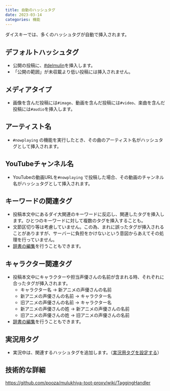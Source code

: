```yaml
---
title: 自動のハッシュタグ
date: 2023-03-14
categories: 機能
---
```


ダイスキーでは、多くのハッシュタグが自動で挿入されます。

## デフォルトハッシュタグ

- 公開の投稿に、[\#delmulin](/articles/delmulin)を挿入します。
- 「公開の範囲」が未収載より低い投稿には挿入されません。

## メディアタイプ

- 画像を含んだ投稿には`#image`、動画を含んだ投稿には`#video`、楽曲を含んだ投稿には`#audio`を挿入します。

## アーティスト名

- `#nowplaying` の機能を実行したとき、その曲のアーティスト名がハッシュタグとして挿入されます。

## YouTubeチャンネル名

- YouTubeの動画URLを`#nowplaying` で投稿した場合、その動画のチャンネル名がハッシュタグとして挿入されます。

## キーワードの関連タグ

- 投稿本文中にあるダイ大関連のキーワードに反応し、関連したタグを挿入します。ひとつのキーワードに対して複数のタグを挿入することも。
- 文節区切り等は考慮していません。この為、まれに誤ったタグが挿入されることがありますが、サーバーに負担をかけないという意図からあえてその処理を行っていません。
- [辞書の編集](/articles/キーワード辞書)を行うこともできます。

## キャラクター関連タグ

- 投稿本文中にキャラクターや担当声優さんの名前が含まれる時、それぞれに合ったタグが挿入されます。
  - キャラクター名 → 新アニメの声優さんの名前
  - 新アニメの声優さんの名前 → キャラクター名
  - 旧アニメの声優さんの名前 → キャラクター名
  - 新アニメの声優さんの姓 → 新アニメの声優さんの名前
  - 旧アニメの声優さんの姓 → 旧アニメの声優さんの名前
- [辞書の編集](/articles/キーワード辞書)を行うこともできます。

## 実況用タグ

- 実況中は、関連するハッシュタグを追加します。（[実況用タグを設定する](/articles/実況用タグを設定する)）

## 技術的な詳細

https://github.com/pooza/mulukhiya-toot-proxy/wiki/TaggingHandler
